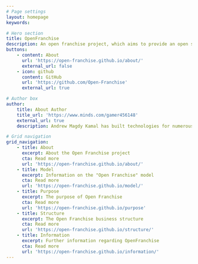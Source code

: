 ```yaml
---
# Page settings
layout: homepage
keywords:

# Hero section
title: OpenFranchise
description: An open franchise project, which aims to provide an open system alternative for the traditional franchise model.
buttons:
    - content: About
      url: 'https://open-franchise.github.io/about/'
      external_url: false
    - icon: github
      content: GitHub
      url: 'https://github.com/Open-Franchise'
      external_url: true

# Author box
author:
    title: About Author
    title_url: 'https://www.minds.com/gamer456148'
    external_url: true
    description: Andrew Magdy Kamal has built technologies for numerous startups. He currently does research in Computational Genomics, Distributed Systems, and Quantum Computing. He is a Copt, and likes to play a variety of sports or build things in his free time.

# Grid navigation
grid_navigation:
    - title: About
      excerpt: About the Open Franchise project
      cta: Read more
      url: 'https://open-franchise.github.io/about/'    
    - title: Model
      excerpt: Information on the "Open Franchise" model
      cta: Read more
      url: 'https://open-franchise.github.io/model/'
    - title: Purpose
      excerpt: The purpose of Open Franchise
      cta: Read more
      url: 'https://open-franchise.github.io/purpose'
    - title: Structure
      excerpt: The Open Franchise business structure
      cta: Read more
      url: 'https://open-franchise.github.io/structure/'
    - title: Information
      excerpt: Further information regarding OpenFranchise
      cta: Read more
      url: 'https://open-franchise.github.io/information/'   
---
```

